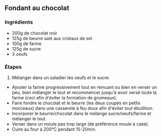 ## Fondant au chocolat

### Ingrédients

* 200g de chocolat noir
* 125g de beurre salé aux cristaux de sel
* 100g de farine
* 125g de sucre
* 3 oeufs

### Étapes

1. Mélanger dans un saladier les oeufs et le sucre.
- Ajouter la farine progressivement tout en remuant ou bien en verser un peu, bien mélanger le tout et recommencer jusqu'à avoir versé toute la farine (ceci afin d'éviter la formation de grumeaux).
- Faire fondre le chocolat et le beurre (les deux coupés en petits morceaux) dans une casserole à feu doux afin d'éviter tout ébullition.
- Incorporer le beurre/chocolat dans le mélange sucre/oeufs/farine et mélanger le tout.
- Verser dans un moule pas trop large (de préférence moule à cake).
- Cuire au four à 200°C pendant 15-20min.
